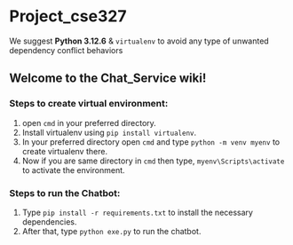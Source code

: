 # Project_cse327

We suggest **Python 3.12.6** & `virtualenv` to avoid any type of unwanted dependency conflict behaviors

## Welcome to the Chat_Service wiki!
### Steps to create virtual environment:
1. open `cmd` in your preferred directory.
2. Install virtualenv using `pip install virtualenv`.
3. In your preferred directory open `cmd` and type `python -m venv myenv` to create virtualenv there.
4. Now if you are same directory in `cmd` then type, `myenv\Scripts\activate` to activate the environment.
### Steps to run the Chatbot:
1. Type `pip install -r requirements.txt` to install the necessary dependencies.
2. After that, type `python exe.py` to run the chatbot.

